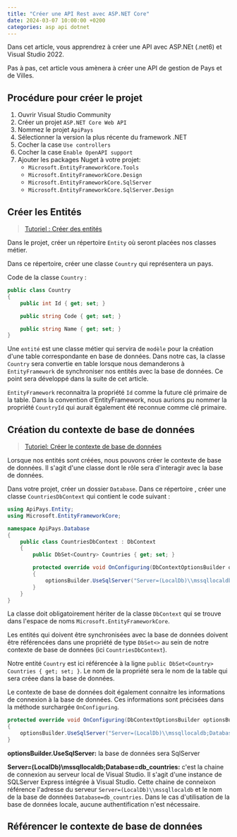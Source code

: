 ```yaml
---
title: "Créer une API Rest avec ASP.NET Core"
date: 2024-03-07 10:00:00 +0200 
categories: asp api dotnet
---
```


Dans cet article, vous apprendrez à créer une API avec ASP.NEt (.net6) et Visual Studio 2022. 

Pas à pas, cet article vous amènera à créer une API de gestion de Pays et de Villes.


## Procédure pour créer le projet

1. Ouvrir Visual Studio Community
2. Créer un projet `ASP.NET Core Web API`
3. Nommez le projet `ApiPays`
4. Sélectionner la version la plus récente du framework .NET
5. Cocher la case `Use controllers`
6. Cocher la case `Enable OpenAPI support`
7. Ajouter les packages Nuget à votre projet: 
    - `Microsoft.EntityFrameworkCore.Tools`
    - `Microsoft.EntityFrameworkCore.Design`
    - `Microsoft.EntityFrameworkCore.SqlServer`
    - `Microsoft.EntityFrameworkCore.SqlServer.Design`

## Créer les Entités

> [Tutoriel : Créer des entités](https://www.entityframeworktutorial.net/efcore/create-entities.aspx)

Dans le projet, créer un répertoire `Entity` où seront placées nos classes métier.

Dans ce répertoire, créer une classe `Country` qui représentera un pays.

Code de la classe `Country` : 

```csharp
public class Country
{
    public int Id { get; set; }

    public string Code { get; set; }

    public string Name { get; set; }
}
```

Une `entité` est une classe métier qui servira de `modèle` pour la création d'une table correspondante en base de données. Dans notre cas, la classe `Country` sera convertie en table lorsque nous demanderons à `EntityFramework` de synchroniser nos entités avec la base de données. Ce point sera développé dans la suite de cet article.

`EntityFramework` reconnaitra la propriété `Id` comme la future clé primaire de la table. Dans la convention d'EntityFramework, nous aurions pu nommer la propriété `CountryId` qui aurait également été reconnue comme clé primaire.

## Création du contexte de base de données 

> [Tutoriel: Créer le contexte de base de données](https://www.entityframeworktutorial.net/efcore/entity-framework-core-dbcontext.aspx)

Lorsque nos entités sont créées, nous pouvons créer le contexte de base de données. Il s'agit d'une classe dont le rôle sera d'interagir avec la base de données. 


Dans votre projet, créer un dossier `Database`. Dans ce répertoire , créer une classe `CountriesDbContext` qui contient le code suivant : 

```csharp
using ApiPays.Entity;
using Microsoft.EntityFrameworkCore;

namespace ApiPays.Database
{
    public class CountriesDbContext : DbContext
    {
        public DbSet<Country> Countries { get; set; }

        protected override void OnConfiguring(DbContextOptionsBuilder optionsBuilder)
        {
            optionsBuilder.UseSqlServer("Server=(LocalDb)\\mssqllocaldb;Database=db_countries");
        }
    }
}
```

La classe doit obligatoirement hériter de la classe `DbContext` qui se trouve dans l'espace de noms `Microsoft.EntityFrameworkCore`.

Les entités qui doivent être synchronisées avec la base de données doivent être référencées dans une propriété de type `DbSet<>` au sein de notre contexte de base de données (ici `CountriesDbContext`).

Notre entité `Country` est ici référencée à la ligne `public DbSet<Country> Countries { get; set; }`. Le nom de la propriété sera le nom de la table qui sera créee dans la base de données.

Le contexte de base de données doit également connaitre les informations de connexion à la base de données. Ces informations sont précisées dans la méthode surchargée `OnConfiguring`.

```csharp
protected override void OnConfiguring(DbContextOptionsBuilder optionsBuilder)
{
    optionsBuilder.UseSqlServer("Server=(LocalDb)\\mssqllocaldb;Database=db_countries");
}
```

**optionsBuilder.UseSqlServer:** la base de données sera SqlServer

**Server=(LocalDb)\\mssqllocaldb;Database=db_countries:** c'est la chaine de connexion au serveur local de Visual Studio. Il s'agit d'une instance de SQLServer Express intégrée à Visual Studio. Cette chaine de conneixon référence l'adresse du serveur `Server=(LocalDb)\\mssqllocaldb` et le nom de la base de données `Database=db_countries`. Dans le cas d'utilisation de la base de données locale, aucune authentification n'est nécessaire.


## Référencer le contexte de base de données 



